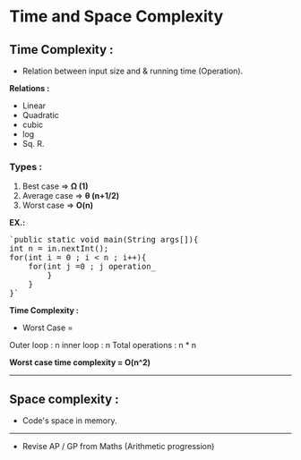 # Time and Space Complexity 

## Time Complexity : 
- Relation between input size and & running time (Operation).

**Relations :** 
- Linear
- Quadratic 
- cubic
- log
- Sq. R.

### Types :
1. Best case => **Ω (1)** 
2. Average case => **θ (n+1/2)**
3. Worst case => **O(n)**

**EX.:** 
<pre>
`public static void main(String args[]){
int n = in.nextInt();
for(int i = 0 ; i < n ; i++){
    for(int j =0 ; j<n;j++){
        sout("Hello"); _----> operation_
        }
    }
}`
</pre>

**Time Complexity :** 
- Worst Case =  

Outer loop : n
inner loop : n
Total operations : n * n

**Worst case time complexity = O(n^2)**

------------------------------------------------------

## Space complexity :
- Code's space in memory.

------------------------------------------------------
- Revise AP / GP from Maths (Arithmetic progression)